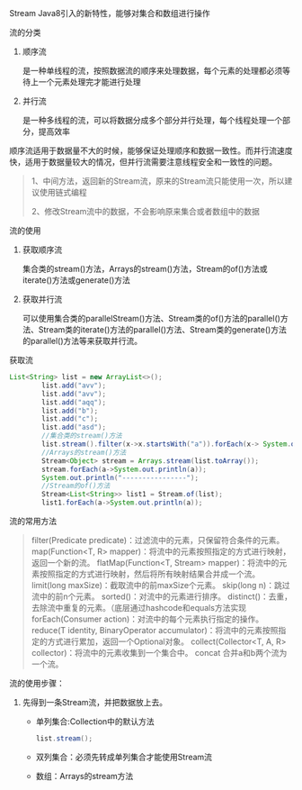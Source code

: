Stream Java8引入的新特性，能够对集合和数组进行操作

流的分类

1. 顺序流

   是一种单线程的流，按照数据流的顺序来处理数据，每个元素的处理都必须等待上一个元素处理完才能进行处理

2. 并行流

   是一种多线程的流，可以将数据分成多个部分并行处理，每个线程处理一个部分，提高效率

顺序流适用于数据量不大的时候，能够保证处理顺序和数据一致性。而并行流速度快，适用于数据量较大的情况，但并行流需要注意线程安全和一致性的问题。



> 1、中间方法，返回新的Stream流，原来的Stream流只能使用一次，所以建议使用链式编程
>
> 2、修改Stream流中的数据，不会影响原来集合或者数组中的数据

流的使用

1. 获取顺序流

   集合类的stream()方法，Arrays的stream()方法，Stream的of()方法或iterate()方法或generate()方法

2. 获取并行流

   可以使用集合类的parallelStream()方法、Stream类的of()方法的parallel()方法、Stream类的iterate()方法的parallel()方法、Stream类的generate()方法的parallel()方法等来获取并行流。

获取流

```java
List<String> list = new ArrayList<>();
        list.add("avv");
        list.add("avv");
        list.add("aqq");
        list.add("b");
        list.add("c");
        list.add("asd");
		//集合类的stream()方法
        list.stream().filter(x->x.startsWith("a")).forEach(x-> System.out.println(x));
		//Arrays的stream()方法
        Stream<Object> stream = Arrays.stream(list.toArray());
        stream.forEach(a->System.out.println(a));
        System.out.println("----------------");
		//Stream的of()方法
        Stream<List<String>> list1 = Stream.of(list);
        list1.forEach(a->System.out.println(a));
```



流的常用方法

> filter(Predicate<T> predicate)：过滤流中的元素，只保留符合条件的元素。
> map(Function<T, R> mapper)：将流中的元素按照指定的方式进行映射，返回一个新的流。
> flatMap(Function<T, Stream<R>> mapper)：将流中的元素按照指定的方式进行映射，然后将所有映射结果合并成一个流。
> limit(long maxSize)：截取流中的前maxSize个元素。
> skip(long n)：跳过流中的前n个元素。
> sorted()：对流中的元素进行排序。
> distinct()：去重，去除流中重复的元素。（底层通过hashcode和equals方法实现
> forEach(Consumer<T> action)：对流中的每个元素执行指定的操作。
> reduce(T identity, BinaryOperator<T> accumulator)：将流中的元素按照指定的方式进行累加，返回一个Optional对象。
> collect(Collector<T, A, R> collector)：将流中的元素收集到一个集合中。
> concat 合并a和b两个流为一个流。

流的使用步骤：

1. 先得到一条Stream流，并把数据放上去。

   - 单列集合:Collection中的默认方法

     ```java
     list.stream();
     ```
   
     
   
   - 双列集合：必须先转成单列集合才能使用Stream流
   
   - 数组：Arrays的stream方法
   
   